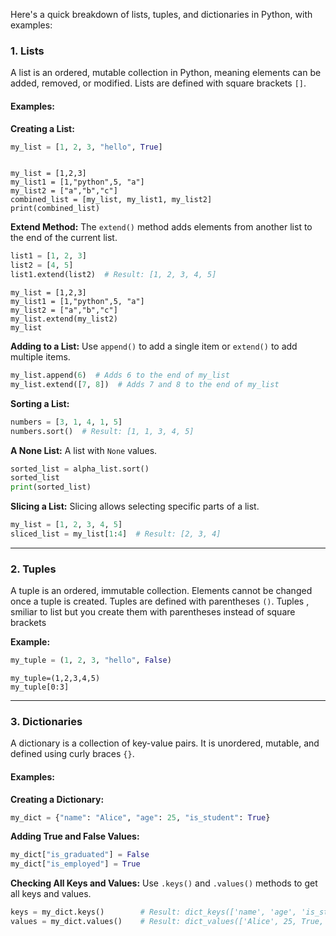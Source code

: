 Here's a quick breakdown of lists, tuples, and dictionaries in Python, with examples:

### 1. Lists
A list is an ordered, mutable collection in Python, meaning elements can be added, removed, or modified. Lists are defined with square brackets `[]`.

#### Examples:

**Creating a List:**
```python
my_list = [1, 2, 3, "hello", True]
```
```

my_list = [1,2,3]
my_list1 = [1,"python",5, "a"]
my_list2 = ["a","b","c"]
combined_list = [my_list, my_list1, my_list2]
print(combined_list)
```

**Extend Method:**
The `extend()` method adds elements from another list to the end of the current list.
```python
list1 = [1, 2, 3]
list2 = [4, 5]
list1.extend(list2)  # Result: [1, 2, 3, 4, 5]
```

```
my_list = [1,2,3]
my_list1 = [1,"python",5, "a"]
my_list2 = ["a","b","c"]
my_list.extend(my_list2)
my_list
```


**Adding to a List:**
Use `append()` to add a single item or `extend()` to add multiple items.
```python
my_list.append(6)  # Adds 6 to the end of my_list
my_list.extend([7, 8])  # Adds 7 and 8 to the end of my_list
```

**Sorting a List:**
```python
numbers = [3, 1, 4, 1, 5]
numbers.sort()  # Result: [1, 1, 3, 4, 5]
```

**A None List:**
A list with `None` values.
```python
sorted_list = alpha_list.sort()
sorted_list
print(sorted_list)
```

**Slicing a List:**
Slicing allows selecting specific parts of a list.
```python
my_list = [1, 2, 3, 4, 5]
sliced_list = my_list[1:4]  # Result: [2, 3, 4]
```

---

### 2. Tuples
A tuple is an ordered, immutable collection. Elements cannot be changed once a tuple is created. Tuples are defined with parentheses `()`.
Tuples , smiliar to list but you create them with parentheses instead of square brackets


**Example:**
```python
my_tuple = (1, 2, 3, "hello", False)
```
```
my_tuple=(1,2,3,4,5)
my_tuple[0:3]
```
---

### 3. Dictionaries
A dictionary is a collection of key-value pairs. It is unordered, mutable, and defined using curly braces `{}`.

#### Examples:

**Creating a Dictionary:**
```python
my_dict = {"name": "Alice", "age": 25, "is_student": True}
```

**Adding True and False Values:**
```python
my_dict["is_graduated"] = False
my_dict["is_employed"] = True
```

**Checking All Keys and Values:**
Use `.keys()` and `.values()` methods to get all keys and values.
```python
keys = my_dict.keys()        # Result: dict_keys(['name', 'age', 'is_student', 'is_graduated', 'is_employed'])
values = my_dict.values()    # Result: dict_values(['Alice', 25, True, False, True])
```
